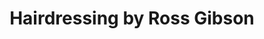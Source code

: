 ---
title: "Hairdressing by Ross Gibson"
url: /dublin/hairdressing-by-ross-gibson/
shop: Friseur
---